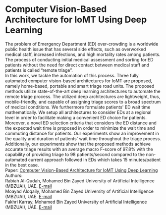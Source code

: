 
# Computer Vision-Based Architecture for IoMT Using Deep Learning  
The problem of Emergency Department (ED) over-crowding is a worldwide public health issue that has several side effects, such as overworked medical staff, increased infections, and high mortality rates among patients. The process of conducting initial medical assessment and sorting for ED patients without the need for direct contact between medical staff and patients is called “remote triage”.   
In this work, we tackle the automation of this process. Three fully automated computer vision-based architectures for IoMT are proposed, namely home-based, portable and smart triage road units. The proposed methods utilize state-of-the-art deep learning architectures to automate the remote triage process. The utilized deep architectures are lightweight, thus, mobile-friendly, and capable of assigning triage scores to a broad spectrum of medical conditions. We furthermore formulate patients' ED wait time mathematically. We setup all architectures to consider EDs at a regional level in order to facilitate making a convenient ED choice for patients. Moreover, a novel ED selection criteria that considers the ED distance and the expected wait time is proposed in order to minimize the wait time and commuting distance for patients. Our experiments show an improvement in the quality and duration of patients' wait time throughout the triage process. Additionally, our experiments show that the proposed methods achieve accurate triage results with an average macro F-score of 97.8% with the capability of providing triage to 98 patients/second compared to the non-automated current approach followed in EDs which takes 15 minutes/patient in the best case.    
Paper: [Computer Vision-Based Architecture for IoMT Using Deep Learning](https://ieeexplore.ieee.org/abstract/document/9825279)  
  Authors:   
  Rabiah Al-Qudah, Mohamed Bin Zayed University of Artificial Intelligence (MBZUAI), UAE. [E-mail](Rabiah.alqudah@mbzuai.ac.ae)  
  Moayad Aloqaily, Mohamed Bin Zayed University of Artificial Intelligence (MBZUAI), UAE. [E-mail]( moayad.aloqaily@mbzuai.ac.ae)  
  Fakhri Karray, Mohamed Bin Zayed University of Artificial Intelligence (MBZUAI), UAE. [E-mail]( fakhri.karray@mbzuai.ac.ae)

